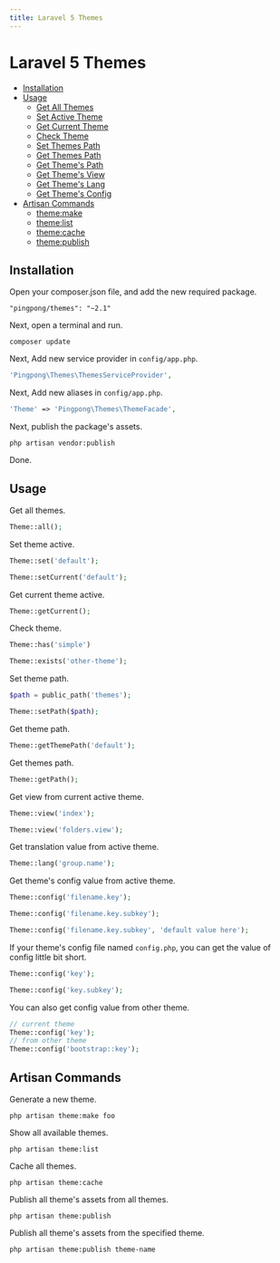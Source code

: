 ```yaml
---
title: Laravel 5 Themes
---
```


# Laravel 5 Themes

- [Installation](#installation)
- [Usage](#usage)
  - [Get All Themes](#get-all-themes)
  - [Set Active Theme](#set-active-theme)
  - [Get Current Theme](#get-current-theme)
  - [Check Theme](#check-theme)
  - [Set Themes Path](#set-themes-path)
  - [Get Themes Path](#get-themes-path)
  - [Get Theme's Path](#get-theme-path)
  - [Get Theme's View](#get-theme-view)
  - [Get Theme's Lang](#get-theme-lang)
  - [Get Theme's Config](#get-theme-config)
- [Artisan Commands](#artisan-commands)
  - [theme:make](#theme-make-command)
  - [theme:list](#theme-list-command)
  - [theme:cache](#theme-cache-command)
  - [theme:publish](#theme-publish-command)

<a name="installation"></a>

## Installation

Open your composer.json file, and add the new required package.

```
"pingpong/themes": "~2.1"
```

Next, open a terminal and run.

```
composer update
```

Next, Add new service provider in `config/app.php`.

```php
'Pingpong\Themes\ThemesServiceProvider',
```

Next, Add new aliases in `config/app.php`.

```php
'Theme' => 'Pingpong\Themes\ThemeFacade',
```

Next, publish the package's assets.

```
php artisan vendor:publish
```

Done.

<a name="usage"></a>

## Usage

<a name="get-all-themes"></a>
Get all themes.

```php
Theme::all();
```

<a name="set-active-theme"></a>
Set theme active.

```php
Theme::set('default');

Theme::setCurrent('default');
```

<a name="get-current-theme"></a>
Get current theme active.

```php
Theme::getCurrent();
```

<a name="check-theme"></a>
Check theme.

```php
Theme::has('simple')

Theme::exists('other-theme');
```

<a name="set-themes-path"></a>
Set theme path.

```php
$path = public_path('themes');

Theme::setPath($path);
```

<a name="get-theme-path"></a>
Get theme path.

```php
Theme::getThemePath('default');
```

<a name="get-themes-path"></a>
Get themes path.

```php
Theme::getPath();
```

<a name="get-theme-view"></a>
Get view from current active theme.

```php
Theme::view('index');

Theme::view('folders.view');
```

<a name="get-theme-lang"></a>
Get translation value from active theme.

```php
Theme::lang('group.name');
```

<a name="get-theme-config"></a>
Get theme's config value from active theme.

```php
Theme::config('filename.key');

Theme::config('filename.key.subkey');

Theme::config('filename.key.subkey', 'default value here');
```

If your theme's config file named `config.php`, you can get the value of config little bit short.

```php
Theme::config('key');

Theme::config('key.subkey');
```

You can also get config value from other theme.

```php
// current theme
Theme::config('key');
// from other theme
Theme::config('bootstrap::key');
```

<a name="artisan-commands"></a>

## Artisan Commands

<a name="theme-make-command"></a>
Generate a new theme.

```
php artisan theme:make foo
```

<a name="theme-list-command"></a>
Show all available themes.

```
php artisan theme:list
```

<a name="theme-cache-command"></a>
Cache all themes.

```
php artisan theme:cache
```

<a name="theme-publish-command"></a>
Publish all theme's assets from all themes.

```
php artisan theme:publish
```

Publish all theme's assets from the specified theme.

```
php artisan theme:publish theme-name
```
